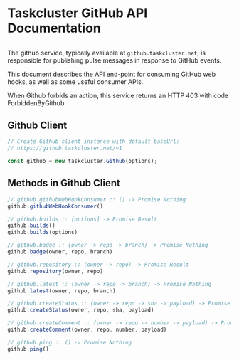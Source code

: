 # Taskcluster GitHub API Documentation

##

The github service, typically available at
`github.taskcluster.net`, is responsible for publishing pulse
messages in response to GitHub events.

This document describes the API end-point for consuming GitHub
web hooks, as well as some useful consumer APIs.

When Github forbids an action, this service returns an HTTP 403
with code ForbiddenByGithub.

## Github Client

```js
// Create Github client instance with default baseUrl:
// https://github.taskcluster.net/v1

const github = new taskcluster.Github(options);
```

## Methods in Github Client

```js
// github.githubWebHookConsumer :: () -> Promise Nothing
github.githubWebHookConsumer()
```

```js
// github.builds :: [options] -> Promise Result
github.builds()
github.builds(options)
```

```js
// github.badge :: (owner -> repo -> branch) -> Promise Nothing
github.badge(owner, repo, branch)
```

```js
// github.repository :: (owner -> repo) -> Promise Result
github.repository(owner, repo)
```

```js
// github.latest :: (owner -> repo -> branch) -> Promise Nothing
github.latest(owner, repo, branch)
```

```js
// github.createStatus :: (owner -> repo -> sha -> payload) -> Promise Nothing
github.createStatus(owner, repo, sha, payload)
```

```js
// github.createComment :: (owner -> repo -> number -> payload) -> Promise Nothing
github.createComment(owner, repo, number, payload)
```

```js
// github.ping :: () -> Promise Nothing
github.ping()
```

